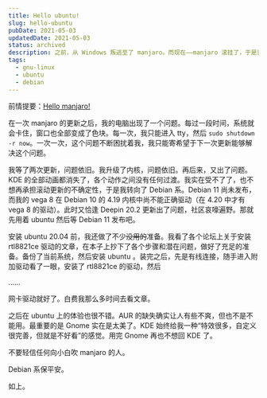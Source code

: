 ```yaml
---
title: Hello ubuntu!
slug: hello-ubuntu
pubDate: 2021-05-03
updatedDate: 2021-05-03
status: archived
description: 之前，从 Windows 叛逃至了 manjaro。而现在——manjaro 滚挂了，于是我又决定从 manjaro 叛逃至 Ubuntu。
tags:
  - gnu-linux
  - ubuntu
  - debian
---
```


前情提要：[Hello manjaro!](https://www.jinng.cn/riji/20210214/)

在一次 manjaro 的更新之后，我的电脑出现了一个问题。每过一段时间，系统就会卡住，窗口也全部变成了色块。每一次，我只能进入 tty，然后 `sudo shutdown -r now`。一次一次，这个问题不断困扰着我，我只能寄希望于下一次更新能够解决这个问题。

我等了两次更新，问题依旧。我升级了内核，问题依旧。再后来，又出了问题。 KDE 的全部动画都消失了，各个动作之间没有任何过渡。我实在受不了了，也不想再承担滚动更新的不确定性，于是我转向了 Debian 系。Debian 11 尚未发布，而我的 vega 8 在 Debian 10 的 4.19 内核中尚不能正确驱动（在 4.20 中才有 vega 8 的驱动）。此时又恰逢 Deepin 20.2 更新出了问题，社区哀嚎遍野。那就先用着 ubuntu 然后等 Debian 11 发布吧。

安装 ubuntu 20.04 前，我还做了不少~~没用的~~准备。我看了各个论坛上关于安装 rtl8821ce 驱动的文章，在本子上抄下了各个步骤和潜在问题，做好了充足的准备。备份了当前系统，然后安装 ubuntu 。装完之后，先是有线连接，随手进入附加驱动看了一眼，安装了 rtl8821ce 的驱动，然后

……

网卡驱动就好了。白费我那么多时间去看文章。

之后在 ubuntu 上的体验也很不错。AUR 的缺失确实让人有些不爽，但也不是不能用。最重要的是 Gnome 实在是太美了。KDE 始终给我一种“特效很多，自定义很完善，但就是不好看”的感觉。用完 Gnome 再也不想回 KDE 了。

不要轻信任何向小白吹 manjaro 的人。

Debian 系保平安。

如上。
